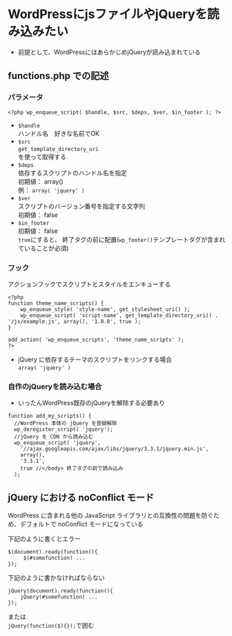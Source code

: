 # WordPressにjsファイルやjQueryを読み込みたい  
- 前提として、WordPressにはあらかじめjQueryが読み込まれている  

## functions.php での記述  

### パラメータ  
```functions.php
<?php wp_enqueue_script( $handle, $src, $deps, $ver, $in_footer ); ?>
```  
- `$handle`  
ハンドル名　好きな名前でOK  
- `$src`  
`get_template_directory_uri`  
を使って取得する  
- `$deps`  
依存するスクリプトのハンドル名を指定  
初期値： array()  
例： `array( 'jquery' )`  
- `$ver`  
スクリプトのバージョン番号を指定する文字列  
初期値： false  
- `$in_footer`  
初期値： false  
`true`にすると、</body> 終了タグの前に配置(`wp_footer()`テンプレートタグが含まれていることが必須)  

### フック  
アクションフックでスクリプトとスタイルをエンキューする  
```functions.php
<?php
function theme_name_scripts() {
	wp_enqueue_style( 'style-name', get_stylesheet_uri() );
	wp_enqueue_script( 'script-name', get_template_directory_uri() . '/js/example.js', array(), '1.0.0', true );
}

add_action( 'wp_enqueue_scripts', 'theme_name_scripts' );
?>
```  
- jQuery に依存するテーマのスクリプトをリンクする場合  
`array( 'jquery' )`  

### 自作のjQueryを読み込む場合  
- いったんWordPress既存のjQueryを解除する必要あり  
```functions.php
function add_my_scripts() {	
  //WordPress 本体の jQuery を登録解除
  wp_deregister_script( 'jquery');  
  //jQuery を CDN から読み込む
  wp_enqueue_script( 'jquery', 
    '//ajax.googleapis.com/ajax/libs/jquery/3.3.1/jquery.min.js', 
    array(), 
    '3.3.1', 
    true //</body> 終了タグの前で読み込み
  );
```  

## jQuery における noConflict モード  
WordPress に含まれる他の JavaScript ライブラリとの互換性の問題を防ぐため、デフォルトで noConflict モードになっている  

下記のように書くとエラー  
```
$(document).ready(function(){
     $(#somefunction) ...
});
```  
下記のように書かなければならない  
```
jQuery(document).ready(function(){
    jQuery(#somefunction) ...
});
```  
または  
`jQuery(function($){});`で囲む  

